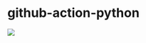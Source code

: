 # github-action-python
![](https://github.com/jmart5/github-cation-python/workflows/Test%20Action/badge.svg)